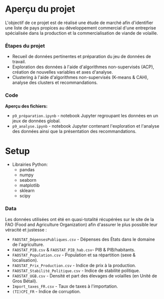 # Aperçu du projet

L'objectif de ce projet est de réalisé une étude de marché afin d'identifier une liste de pays propices au développement commercial d'une entreprise spécialisée dans la production et la commercialisation de viande de volaille.

### Étapes du projet
  - Recueil de données pertinentes et préparation du jeu de données de travail.
  - Exploration des données à l'aide d'algorithmes non-supervisés (ACP), création de nouvelles variables et axes d'analyse.
  - Clustering à l'aide d'algorithmes non-supervisés (K-means & CAH), analyse des clusters et recommandations.

### Code
**Aperçu des fichiers:**
  - `p9_préparation.ipynb` - notebook Jupyter regroupant les données en un jeux de données global.
  - `p9_analyse.ipynb` - notebook Jupyter contenant l'exploration et l'analyse des données ainsi que la présentation des recommandations.

# Setup
  - Librairies Python:
    - pandas
    - numpy
    - seaborn
    - matplotlib
    - sklearn
    - scipy

### Data
Les données utilisées ont été en quasi-totalité récupérées sur le site de la FAO (Food and Agriculture Organization) afin d'assurer le plus possible leur véracité et justesse :
  - `FAOSTAT_DépensesPubliques.csv` - Dépenses des États dans le domaine de l'agriculture.
  - `FAOSTAT_PIB.csv` & `FAOSTAT_PIB_hab.csv`- PIB & PIB/habitants.
  - `FAOSTAT_Population.csv` - Population et sa répartition (sexe & localisation).
  - `FAOSTAT_Prix_Production.csv` - Indice de prix à la production.
  - `FAOSTAT_Stabilité_Politique.csv` - Indice de stabilité politique.
  - `FAOSTAT_UGB.csv` - Densité et part des élevages de volailles (en Unité de Gros Bétail).
  - `Import_taxes_FR.csv` - Taux de taxes à l'importation.
  - `(TI)CPI_FR` - Indice de corruption.
